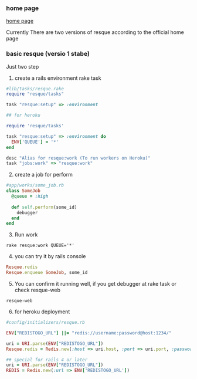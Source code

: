 ### home page

[home page](https://github.com/resque/resque)


Currently There are two versions of resque according to the official home page

### basic resque (versio 1 stabe)

Just two step

1)  create a rails environment rake task

```ruby
#lib/tasks/resque.rake
require "resque/tasks"

task "resque:setup" => :environment

## for heroku

require 'resque/tasks'

task "resque:setup" => :environment do
  ENV['QUEUE'] = '*'
end

desc "Alias for resque:work (To run workers on Heroku)"
task "jobs:work" => "resque:work"
```

2)  create a job for perform


```ruby
#app/works/some_job.rb
class SomeJob
  @queue = :high
  
  def self.perform(some_id)
    debugger
  end
end
```

3) Run work

```
rake resque:work QUEUE='*'
```

4) you can try it by rails console

```ruby
Resque.redis
Resque.enqueue SomeJob, some_id

```

5) You can confirm it running well, if you get debugger at rake task or check 
resque-web
```
resque-web
```

6) for heroku deployment

```ruby
#config/initializers/resque.rb

ENV["REDISTOGO_URL"] ||= "redis://username:password@host:1234/"

uri = URI.parse(ENV["REDISTOGO_URL"])
Resque.redis = Redis.new(:host => uri.host, :port => uri.port, :password => uri.password, :thread_safe => true)

## special for rails 4 or later
uri = URI.parse(ENV["REDISTOGO_URL"])
REDIS = Redis.new(:url => ENV['REDISTOGO_URL'])
```




